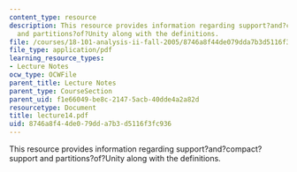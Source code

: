 ```yaml
---
content_type: resource
description: This resource provides information regarding support?and?compact?support
  and partitions?of?Unity along with the definitions.
file: /courses/18-101-analysis-ii-fall-2005/8746a8f44de079dda7b3d5116f3fc936_lecture14.pdf
file_type: application/pdf
learning_resource_types:
- Lecture Notes
ocw_type: OCWFile
parent_title: Lecture Notes
parent_type: CourseSection
parent_uid: f1e66049-be8c-2147-5acb-40dde4a2a82d
resourcetype: Document
title: lecture14.pdf
uid: 8746a8f4-4de0-79dd-a7b3-d5116f3fc936
---
```

This resource provides information regarding support?and?compact?support and partitions?of?Unity along with the definitions.

